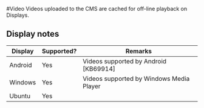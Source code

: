 <!--toc=widgets-->
#Video
Videos uploaded to the CMS are cached for off-line playback on Displays.

## Display notes

| Display | Supported? | Remarks                                              |
|---------|------------|------------------------------------------------------|
| Android | Yes        | Videos supported by Android [KB69914]                |
| Windows | Yes        | Videos supported by Windows Media Player             |
| Ubuntu  | Yes        |                                                      |


[1]: https://springsignage.freshdesk.com/support/solutions/articles/69914

